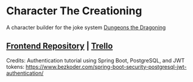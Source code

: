 # Character The Creationing
A character builder for the joke system [Dungeons the Dragoning](https://dtd.wikidot.com)

[Frontend Repository](https://github.com/rladenson/Character-The-Creationing-Frontend/)
|
[Trello](https://trello.com/b/bYBLUkyA/character-the-creationing)
---

Credits: 
Authentication tutorial using Spring Boot, PostgreSQL, and JWT tokens: https://www.bezkoder.com/spring-boot-security-postgresql-jwt-authentication/